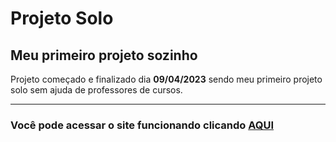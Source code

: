 # Projeto Solo

## Meu primeiro projeto sozinho

Projeto começado e finalizado dia **09/04/2023** sendo meu primeiro projeto solo sem ajuda de professores de cursos.

---

### Você pode acessar o site funcionando clicando [AQUI](https://projeto-solo-three.vercel.app/)
